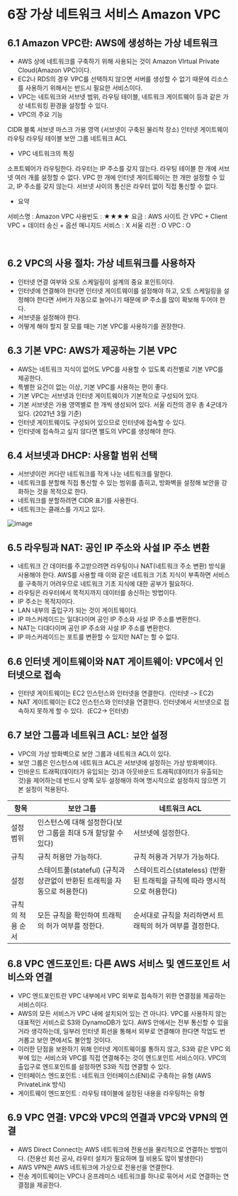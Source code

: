 # 6장 가상 네트워크 서비스 Amazon VPC
## 6.1 Amazon VPC란: AWS에 생성하는 가상 네트워크
- AWS 상에 네트워크를 구축하기 위해 사용되는 것이 Amazon VIrtual Private Cloud(Amazon VPC)이다.
- EC2나 RDS의 경우 VPC를 선택하지 않으면 서버를 생성할 수 없기 때문에 리소스를 사용하기 위해서는 반드시 필요한 서비스이다.
- VPC는 네트워크와 서브넷 범위, 라우팅 테이블, 네트워크 게이트웨이 등과 같은 가상 네트워킹 환경을 설정할 수 있다.
- VPC의 주요 기능

CIDR 블록
서브넷 마스크
가용 영역 (서브넷이 구축된 물리적 장소)
인터넷 게이트웨이
라우팅
라우팅 테이블
보안 그룹
네트워크 ACL

- VPC 네트워크의 특징

소프트웨어가 라우팅한다. 라우터는 IP 주소를 갖지 않는다.
라우팅 테이블 한 개에 서브넷 여러 개를 설정할 수 없다.
VPC 한 개에 인터넷 게이트웨이는 한 개만 설정할 수 있고, IP 주소를 갖지 않는다.
서브넷 사이의 통신은 라우터 없이 직접 통신할 수 없다.

- 요약

서비스명 : Amazon VPC
사용빈도 : ★★★★
요금 : AWS 사이트 간 VPC + Client VPC + 데이터 송신 + 옵션
매니지드 서비스 : X
서울 리전 : O
VPC : O

 
## 6.2 VPC의 사용 절차: 가상 네트워크를 사용하자
- 인터넷 연결 여부와 오토 스케일링이 설계의 중요 포인트이다.
- 인터넷에 연결해야 한다면 인터넷 게이트웨이를 설정해야 하고, 오토 스케일링을 설정해야 한다면 서버가 자동으로 늘어나기 때문에 IP 주소를 많이 확보해 두어야 한다.
- 서브넷을 설정해야 한다.
- 어떻게 해야 할지 잘 모를 때는 기본 VPC를 사용하기를 권장한다.
 
## 6.3 기본 VPC: AWS가 제공하는 기본 VPC
- AWS는 네트워크 지식이 없어도 VPC를 사용할 수 있도록 리전별로 기본 VPC를 제공한다.
- 특별한 요건이 없는 이상, 기본 VPC를 사용하는 편이 좋다.
- 기본 VPC는 서브넷과 인터넷 게이트웨이가 기본적으로 구성되어 있다.
- 기본 서브넷은 가용 영역별로 한 개씩 생성되어 있다. 서울 리전의 경우 총 4군데가 있다. (2021년 3월 기준)
- 인터넷 게이트웨이도 구성되어 있으므로 인터넷에 접속할 수 있다.
- 인터넷에 접속하고 싶지 않다면 별도의 VPC를 생성해야 한다.
 
## 6.4 서브넷과 DHCP: 사용할 범위 선택
- 서브넷이란 커다란 네트워크를 작게 나눈 네트워크를 말한다.
- 네트워크를 분할해 직접 통신할 수 있는 범위를 좁히고, 방화벽을 설정해 보안을 강화하는 것을 목적으로 한다.
- 네트워크를 분할하려면 CIDR 표기를 사용한다.
- 네트워크는 클래스를 가지고 있다.

![image](https://github.com/user-attachments/assets/99a6feb3-42f7-4381-9fb8-f0f758b0d626)

## 6.5 라우팅과 NAT: 공인 IP 주소와 사설 IP 주소 변환
- 네트워크 간 데이터를 주고받으려면 라우팅이나 NAT(네트워크 주소 변환) 방식을 사용해야 한다. AWS를 사용할 때 이와 같은 네트워크 기초 지식이 부족하면 서비스를 구축하기 어려우므로 네트워크 기초 지식에 대한 공부가 필요하다.
- 라우팅은 라우터에서 목적지까지 데이터를 송신하는 방법이다.
- IP 주소는 목적지이다.
- LAN 내부의 출입구가 되는 것이 게이트웨이다.
- IP 마스커레이드는 일대다이며 공인 IP 주소와 사설 IP 주소를 변환한다.
- NAT는 다대다이며 공인 IP 주소와 사설 IP 주소를 변환한다.
- IP 마스커레이드는 포트를 변환할 수 있지만 NAT는 할 수 없다.
 
## 6.6 인터넷 게이트웨이와 NAT 게이트웨이: VPC에서 인터넷으로 접속
- 인터넷 게이트웨이는 EC2 인스턴스와 인터넷을 연결한다.  (인터넷 -> EC2)
- NAT 게이트웨이는 EC2 인스턴스와 인터넷을 연결한다. 인터넷에서 서브넷으로 접속하지 못하게 할 수 있다.  (EC2-> 인터넷)
 
## 6.7 보안 그룹과 네트워크 ACL: 보안 설정
- VPC의 가상 방화벽으로 보안 그룹과 네트워크 ACL이 있다.
- 보안 그룹은 인스턴스에 네트워크 ACL은 서브넷에 설정하는 가상 방화벽이다.
- 인바운드 트래픽(데이터가 유입되는 것)과 아웃바운드 트래픽(데이터가 유출되는 것)을 제어하는데 반드시 양쪽 모두 설정해야 하며 명시적으로 설정하지 않으면 기본 설정이 적용된다.

| 항목             | 보안 그룹                                                                | 네트워크 ACL                                                              |
|------------------|--------------------------------------------------------------------------|---------------------------------------------------------------------------|
| 설정 범위        | 인스턴스에 대해 설정한다(보안 그룹을 최대 5개 할당할 수 있다)            | 서브넷에 설정한다.                                                        |
| 규칙             | 규칙 허용만 가능하다.                                                    | 규칙 허용과 거부가 가능하다.                                              |
| 설정             | 스테이트풀(stateful) (규칙과 상관없이 반환된 트래픽을 자동으로 허용한다) | 스테이트리스(stateless) (반환된 트래픽을 규칙에 따라 명시적으로 허용한다) |
| 규칙의 적용 순서 | 모든 규칙을 확인하여 트래픽의 허가 여부를 정한다.                        | 순서대로 규칙을 처리하면서 트래픽의 허가 여부를 결정한다.                 |

## 6.8 VPC 엔드포인트: 다른 AWS 서비스 및 엔드포인트 서비스와 연결
- VPC 엔드포인트란 VPC 내부에서 VPC 외부로 접속하기 위한 연결점을 제공하는 서비스이다.
- AWS의 모든 서비스가 VPC 내에 설치되어 있는 건 아니다. VPC를 사용하지 않는 대표적인 서비스로 S3와 DynamoDB가 있다. AWS 안에서는 전부 통신할 수 있을 거라 생각하는데, 일부러 인터넷 회선을 통해서 외부로 연결해야 한다면 작업도 번거롭고 보안 면에서도 불안할 것이다.
- 이러한 단점을 보완하기 위해 인터넷 게이트웨이를 통하지 않고, S3와 같은 VPC 외부에 있는 서비스와 VPC를 직접 연결해주는 것이 엔드포인트 서비스이다. VPC의 출입구로 엔드포인트를 설정하면 S3와 직접 연결할 수 있다.
- 인터페이스 엔드포인트 : 네트워크 인터페이스(ENI)로 구축하는 유형 (AWS PrivateLink 방식)
- 게이트웨이 엔드포인트 : 라우팅 테이블에 설정된 내용을 라우팅하는 유형
 
## 6.9 VPC 연결: VPC와 VPC의 연결과 VPC와 VPN의 연결
- AWS Direct Connect는 AWS 네트워크에 전용선을 물리적으로 연결하는 방법이다. (전용선 회선 공사, 라우터 설치가 필요하며 월 비용도 많이 발생한다)
- AWS VPN은 AWS 네트워크에 가상으로 전용선을 연결한다.
- 전송 게이트웨이는 VPC나 온프레미스 네트워크를 하나로 묶어서 서로 연결하는 연결점을 제공한다.

